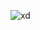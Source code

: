 ![xd](https://github.com/HenriqueCavassani/Calculadora-JS/assets/141665833/0d178d4d-085e-4a00-b3c1-a1b7620b7fcc)
